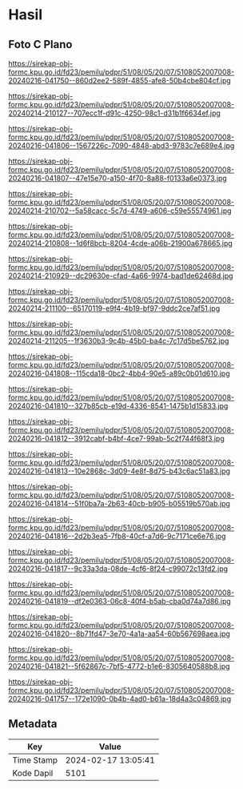# Hasil

## Foto C Plano

https://sirekap-obj-formc.kpu.go.id/fd23/pemilu/pdpr/51/08/05/20/07/5108052007008-20240216-041750--860d2ee2-589f-4855-afe8-50b4cbe804cf.jpg

https://sirekap-obj-formc.kpu.go.id/fd23/pemilu/pdpr/51/08/05/20/07/5108052007008-20240214-210127--707ecc1f-d91c-4250-98c1-d31b1f6634ef.jpg

https://sirekap-obj-formc.kpu.go.id/fd23/pemilu/pdpr/51/08/05/20/07/5108052007008-20240216-041806--1567226c-7090-4848-abd3-9783c7e689e4.jpg

https://sirekap-obj-formc.kpu.go.id/fd23/pemilu/pdpr/51/08/05/20/07/5108052007008-20240216-041807--47e15e70-a150-4f70-8a88-f0133a6e0373.jpg

https://sirekap-obj-formc.kpu.go.id/fd23/pemilu/pdpr/51/08/05/20/07/5108052007008-20240214-210702--5a58cacc-5c7d-4749-a606-c59e55574961.jpg

https://sirekap-obj-formc.kpu.go.id/fd23/pemilu/pdpr/51/08/05/20/07/5108052007008-20240214-210808--1d6f8bcb-8204-4cde-a06b-21900a678665.jpg

https://sirekap-obj-formc.kpu.go.id/fd23/pemilu/pdpr/51/08/05/20/07/5108052007008-20240214-210929--dc29630e-cfad-4a66-9974-bad1de62468d.jpg

https://sirekap-obj-formc.kpu.go.id/fd23/pemilu/pdpr/51/08/05/20/07/5108052007008-20240214-211100--65170119-e9f4-4b19-bf97-9ddc2ce7af51.jpg

https://sirekap-obj-formc.kpu.go.id/fd23/pemilu/pdpr/51/08/05/20/07/5108052007008-20240214-211205--1f3630b3-9c4b-45b0-ba4c-7c17d5be5762.jpg

https://sirekap-obj-formc.kpu.go.id/fd23/pemilu/pdpr/51/08/05/20/07/5108052007008-20240216-041808--115cda18-0bc2-4bb4-90e5-a89c0b01d610.jpg

https://sirekap-obj-formc.kpu.go.id/fd23/pemilu/pdpr/51/08/05/20/07/5108052007008-20240216-041810--327b85cb-e19d-4336-8541-1475b1d15833.jpg

https://sirekap-obj-formc.kpu.go.id/fd23/pemilu/pdpr/51/08/05/20/07/5108052007008-20240216-041812--3912cabf-b4bf-4ce7-99ab-5c2f744f68f3.jpg

https://sirekap-obj-formc.kpu.go.id/fd23/pemilu/pdpr/51/08/05/20/07/5108052007008-20240216-041813--10e2868c-3d09-4e8f-8d75-b43c6ac51a83.jpg

https://sirekap-obj-formc.kpu.go.id/fd23/pemilu/pdpr/51/08/05/20/07/5108052007008-20240216-041814--51f0ba7a-2b63-40cb-b905-b05519b570ab.jpg

https://sirekap-obj-formc.kpu.go.id/fd23/pemilu/pdpr/51/08/05/20/07/5108052007008-20240216-041816--2d2b3ea5-7fb8-40cf-a7d6-9c7171ce6e76.jpg

https://sirekap-obj-formc.kpu.go.id/fd23/pemilu/pdpr/51/08/05/20/07/5108052007008-20240216-041817--9c33a3da-08de-4cf6-8f24-c99072c13fd2.jpg

https://sirekap-obj-formc.kpu.go.id/fd23/pemilu/pdpr/51/08/05/20/07/5108052007008-20240216-041819--df2e0363-06c8-40f4-b5ab-cba0d74a7d86.jpg

https://sirekap-obj-formc.kpu.go.id/fd23/pemilu/pdpr/51/08/05/20/07/5108052007008-20240216-041820--8b71fd47-3e70-4a1a-aa54-60b567698aea.jpg

https://sirekap-obj-formc.kpu.go.id/fd23/pemilu/pdpr/51/08/05/20/07/5108052007008-20240216-041821--5f62867c-7bf5-4772-b1e6-8305640588b8.jpg

https://sirekap-obj-formc.kpu.go.id/fd23/pemilu/pdpr/51/08/05/20/07/5108052007008-20240216-041757--172e1090-0b4b-4ad0-b61a-18d4a3c04869.jpg


## Metadata

| Key        | Value               |
| ---------- | ------------------- |
| Time Stamp | 2024-02-17 13:05:41 |
| Kode Dapil | 5101                |



